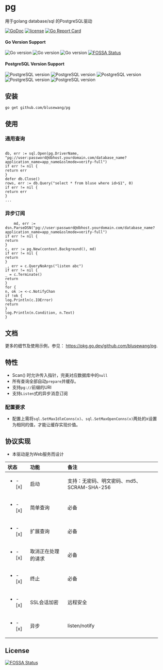 # pg

用于golang database/sql 的PostgreSQL驱动

[![GoDoc](https://godoc.org/github.com/blusewang/pg?status.svg)](https://godoc.org/github.com/blusewang/pg)
[![license](http://img.shields.io/badge/license-MIT-red.svg?style=flat)](https://github.com/blusewang/pg/blob/master/LICENSE)
[![Go Report Card](https://goreportcard.com/badge/github.com/blusewang/pg)](https://goreportcard.com/report/github.com/blusewang/pg)

#### Go Version Support

![Go version](https://img.shields.io/badge/Go-1.11x-brightgreen.svg)
![Go version](https://img.shields.io/badge/Go-1.13x-brightgreen.svg)
![Go version](https://img.shields.io/badge/Go-1.17x-brightgreen.svg)
[![FOSSA Status](https://app.fossa.io/api/projects/git%2Bgithub.com%2Fblusewang%2Fpg.svg?type=shield)](https://app.fossa.io/projects/git%2Bgithub.com%2Fblusewang%2Fpg?ref=badge_shield)

#### PostgreSQL Version Support

![PostgreSQL version](https://img.shields.io/badge/PostgreSQL-10.5-brightgreen.svg)
![PostgreSQL version](https://img.shields.io/badge/PostgreSQL-11.4-brightgreen.svg)
![PostgreSQL version](https://img.shields.io/badge/PostgreSQL-12.0-brightgreen.svg)
![PostgreSQL version](https://img.shields.io/badge/PostgreSQL-13.0-brightgreen.svg)
![PostgreSQL version](https://img.shields.io/badge/PostgreSQL-14.0-brightgreen.svg)

## 安装

	go get github.com/blusewang/pg

## 使用

### 通用查询

```golang

db, err := sql.Open(pg.DriverName, "pg://user:password@dbhost.yourdomain.com/database_name?application_name=app_name&sslmode=verify-full")
if err != nil {
return err
}
defer db.Close()
rows, err := db.Query("select * from bluse where id>$1", 0)
if err != nil {
return err
}
...

```

### 异步订阅

```golang
    md, err := dsn.ParseDSN("pg://user:password@dbhost.yourdomain.com/database_name?application_name=app_name&sslmode=verify-full")
if err != nil {
return
}
c, err := pg.New(context.Background(), md)
if err != nil {
return
}
_, err = c.QueryNoArgs("listen abc")
if err != nil {
_ = c.Terminate()
return
}
for {
n, ok := <-c.NotifyChan
if !ok {
log.Println(c.IOError)
return
}
log.Println(n.Condition, n.Text)
}
```

## 文档

更多的细节及使用示例，参见： <https://pkg.go.dev/github.com/blusewang/pg>.

## 特性

* Scan() 时允许传入指针，完美对应数据库中的`null`
* 所有查询全部自动`prepare`并缓存。
* 支持`pg://`前缀的URI
* 支持`Listen`式的异步消息订阅

### 配置要求

* 配置上需将`sql.SetMaxIdleConns(x)`、`sql.SetMaxOpenConns(x)`两处的x设置为相同的值，才能让缓存实现价值。

## 协议实现

- 本驱动是为Web服务而设计

| 状态                       | 功能        | 备注                            |
|:-------------------------|:----------|:------------------------------|
| <ul><li>- [x] </li></ul> | 启动        | 支持：无密码、明文密码、md5、SCRAM-SHA-256 |
| <ul><li>- [x] </li></ul> | 简单查询      | 必备                            |
| <ul><li>- [x] </li></ul> | 扩展查询      | 必备                            |
| <ul><li>- [x] </li></ul> | 取消正在处理的请求 | 必备                            |
| <ul><li>- [x] </li></ul> | 终止        | 必备                            |
| <ul><li>- [x] </li></ul> | SSL会话加密   | 远程安全                          |
| <ul><li>- [x] </li></ul> | 异步        | listen/notify                 |

## License

[![FOSSA Status](https://app.fossa.io/api/projects/git%2Bgithub.com%2Fblusewang%2Fpg.svg?type=large)](https://app.fossa.io/projects/git%2Bgithub.com%2Fblusewang%2Fpg?ref=badge_large)